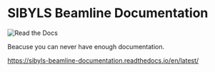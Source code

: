 # SIBYLS Beamline Documentation

![Read the Docs](https://img.shields.io/readthedocs/sibyls-beamline-documentation)

Beacuse you can never have enough documentation.

https://sibyls-beamline-documentation.readthedocs.io/en/latest/
